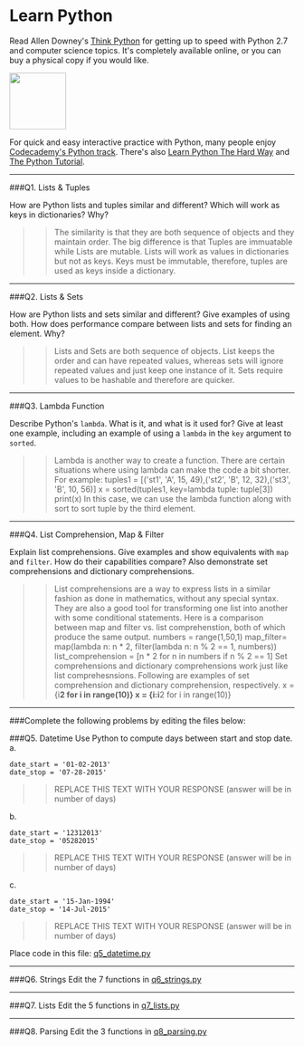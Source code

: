 # Learn Python

Read Allen Downey's [Think Python](http://www.greenteapress.com/thinkpython/) for getting up to speed with Python 2.7 and computer science topics. It's completely available online, or you can buy a physical copy if you would like.

<a href="http://www.greenteapress.com/thinkpython/"><img src="img/think_python.png" style="width: 100px;" target="_blank"></a>

For quick and easy interactive practice with Python, many people enjoy [Codecademy's Python track](http://www.codecademy.com/en/tracks/python). There's also [Learn Python The Hard Way](http://learnpythonthehardway.org/book/) and [The Python Tutorial](https://docs.python.org/2/tutorial/).

---

###Q1. Lists &amp; Tuples

How are Python lists and tuples similar and different? Which will work as keys in dictionaries? Why?

>> The similarity is that they are both sequence of objects and they maintain order. The big difference is that Tuples are immuatable while Lists are mutable. Lists will work as values in dictionaries but not as keys. Keys must be immutable, therefore, tuples are used as keys inside a dictionary. 

---

###Q2. Lists &amp; Sets

How are Python lists and sets similar and different? Give examples of using both. How does performance compare between lists and sets for finding an element. Why?

>> Lists and Sets are both sequence of objects. List keeps the order and can have repeated values, whereas sets will ignore repeated values and just keep one instance of it. Sets require values to be hashable and therefore are quicker. 

---

###Q3. Lambda Function

Describe Python's `lambda`. What is it, and what is it used for? Give at least one example, including an example of using a `lambda` in the `key` argument to `sorted`.

>> Lambda is another way to create a function. 
>>   There are certain situations where using lambda can make the code a bit shorter. 
   For example: tuples1 = [('st1', 'A', 15, 49),('st2', 'B', 12, 32),('st3', 'B', 10, 56)]
   x = sorted(tuples1, key=lambda tuple: tuple[3])
   print(x)
   In this case, we can use the lambda function along with sort to sort tuple by the third element. 


---

###Q4. List Comprehension, Map &amp; Filter

Explain list comprehensions. Give examples and show equivalents with `map` and `filter`. How do their capabilities compare? Also demonstrate set comprehensions and dictionary comprehensions.

>> List comprehensions are a way to express lists in a similar fashion as done in mathematics, without any special syntax. They are also a good tool for transforming one list into another with some conditional statements. 
Here is a comparison between map and filter vs. list comprehenstion, both of which produce the same output. 
numbers = range(1,50,1)
map_filter= map(lambda n: n * 2, filter(lambda n: n % 2 == 1, numbers))
list_comprehension = [n * 2 for n in numbers if n % 2 == 1]
Set comprehensions and dictionary comprehensions work just like list comprehesnsions. Following are examples of set comprehension and dictionary comprehension, respectively. 
x = {i**2 for i in range(10)}
x = {i:i**2 for i in range(10)}

---

###Complete the following problems by editing the files below:

###Q5. Datetime
Use Python to compute days between start and stop date.   
a.  

```
date_start = '01-02-2013'    
date_stop = '07-28-2015'
```

>> REPLACE THIS TEXT WITH YOUR RESPONSE (answer will be in number of days)

b.  
```
date_start = '12312013'  
date_stop = '05282015'  
```

>> REPLACE THIS TEXT WITH YOUR RESPONSE (answer will be in number of days)

c.  
```
date_start = '15-Jan-1994'      
date_stop = '14-Jul-2015'  
```

>> REPLACE THIS TEXT WITH YOUR RESPONSE  (answer will be in number of days)

Place code in this file: [q5_datetime.py](python/q5_datetime.py)

---

###Q6. Strings
Edit the 7 functions in [q6_strings.py](python/q6_strings.py)

---

###Q7. Lists
Edit the 5 functions in [q7_lists.py](python/q7_lists.py)

---

###Q8. Parsing
Edit the 3 functions in [q8_parsing.py](python/q8_parsing.py)





